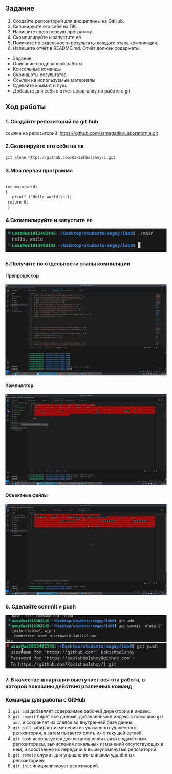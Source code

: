  ## Задание
1. Создайте репозиторий для дисциплины на GitHub.
2. Склонируйте его себе на ПК.
3. Напишите свою первую программу.
4. Скомпилируйте и запустите её.
5. Получите по отдельности результаты каждого этапа компиляции.
6. Напишите отчёт в README.md. Отчёт должен содержать:
* Задание
* Описание проделанной работы
* Консольные команды
* Скриншоты результатов
* Ссылки на используемые материалы
* Сделайте коммит и пуш.
* Добавьте для себя в отчёт шпаргалку по работе с git.
 ## Ход работы

### 1. Создайте репозиторий на git.hub
ссылка на репозиторий: https://github.com/armagadin/Laboratornie.git
 
 ### 2.Склонируйте его себе на пк
```shell
git clone https://github.com/Kakishbolshoy/1.git
```
  ### 3.Моя первая программа 
 ``````#include <stdio.h>

 int main(void)
 { 
    printf ("Hello world!\n");
  return 0;
  }
  ``````
  ### 4.Cкомпилируйте и запустите ее
![да](да.png)
### 5.Получите по отдельности этапы компиляции
#### Препроцессор
![да](препроцессор.png)
#### Компилятор
![да](компилятор.png)
#### Объектные файлы
![да](файлы.png)

### 6. Сделайте commit и push
![да](commit.png)
![да](push.png)

### 7. В качестве шпаргалки выступает вся эта работа, в которой показаны действия различных команд
### Команды для работы с GitHub
  1. `git add` добавляет содержимое рабочей директории в индекс.
  2. `git commit` берёт все данные, добавленные в индекс с помощью `git add`, и сохраняет их слепок во внутренней базе данны.
  3. `git pull`  забирает изменения из указанного удалённого репозитория, а затем пытается слить их с текущей веткой.
  4. `git push` используется для установления связи с удалённым репозиторием, вычисления локальных изменений отсутствующих в нём, и собственно их передачи в вышеупомянутый репозиторий. 
  5. `git remote` служит для управления списком удалённых репозиториев.
  6. `git init` инициализирует репозиторий.



